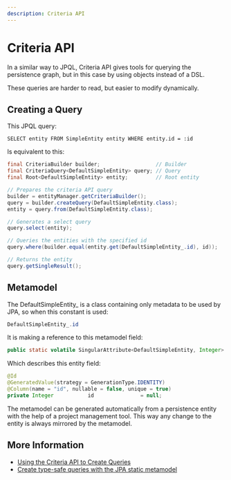 ```yaml
---
description: Criteria API
---
```


# Criteria API

In a similar way to JPQL, Criteria API gives tools for querying the persistence graph, but in this case by using objects instead of a DSL.

These queries are harder to read, but easier to modify dynamically.

## Creating a Query

This JPQL query:

```
SELECT entity FROM SimpleEntity entity WHERE entity.id = :id
```

Is equivalent to this:

```java
final CriteriaBuilder builder;                  // Builder
final CriteriaQuery<DefaultSimpleEntity> query; // Query
final Root<DefaultSimpleEntity> entity;         // Root entity

// Prepares the criteria API query
builder = entityManager.getCriteriaBuilder();
query = builder.createQuery(DefaultSimpleEntity.class);
entity = query.from(DefaultSimpleEntity.class);

// Generates a select query
query.select(entity);

// Queries the entities with the specified id
query.where(builder.equal(entity.get(DefaultSimpleEntity_.id), id));

// Returns the entity
query.getSingleResult();
```

## Metamodel

The DefaultSimpleEntity\_ is a class containing only metadata to be used by JPA, so when this constant is used:

```java
DefaultSimpleEntity_.id
```

It is making a reference to this metamodel field:

```java
public static volatile SingularAttribute<DefaultSimpleEntity, Integer> id;
```

Which describes this entity field:

```java
@Id
@GeneratedValue(strategy = GenerationType.IDENTITY)
@Column(name = "id", nullable = false, unique = true)
private Integer           id               = null;
```

The metamodel can be generated automatically from a persistence entity with the help of a project management tool. This way any change to the entity is always mirrored by the metamodel.

## More Information

* [Using the Criteria API to Create Queries](https://docs.oracle.com/javaee/6/tutorial/doc/gjitv.html)
* [Create type-safe queries with the JPA static metamodel](https://www.thoughts-on-java.org/jpa-21-entity-graph-part-2-define/)



